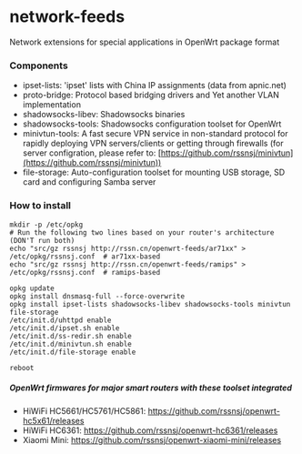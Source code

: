 # network-feeds
Network extensions for special applications in OpenWrt package format

### Components
* ipset-lists: 'ipset' lists with China IP assignments (data from apnic.net)
* proto-bridge: Protocol based bridging drivers and Yet another VLAN implementation
* shadowsocks-libev: Shadowsocks binaries
* shadowsocks-tools: Shadowsocks configuration toolset for OpenWrt
* minivtun-tools: A fast secure VPN service in non-standard protocol for rapidly deploying VPN servers/clients or getting through firewalls (for server configration, please refer to: [https://github.com/rssnsj/minivtun](https://github.com/rssnsj/minivtun))
* file-storage: Auto-configuration toolset for mounting USB storage, SD card and configuring Samba server

### How to install

    mkdir -p /etc/opkg
    # Run the following two lines based on your router's architecture (DON'T run both)
    echo "src/gz rssnsj http://rssn.cn/openwrt-feeds/ar71xx" > /etc/opkg/rssnsj.conf  # ar71xx-based
    echo "src/gz rssnsj http://rssn.cn/openwrt-feeds/ramips" > /etc/opkg/rssnsj.conf  # ramips-based
      
    opkg update
    opkg install dnsmasq-full --force-overwrite
    opkg install ipset-lists shadowsocks-libev shadowsocks-tools minivtun file-storage
    /etc/init.d/uhttpd enable
    /etc/init.d/ipset.sh enable
    /etc/init.d/ss-redir.sh enable
    /etc/init.d/minivtun.sh enable
    /etc/init.d/file-storage enable
      
    reboot

##### OpenWrt firmwares for major smart routers with these toolset integrated
* HiWiFi HC5661/HC5761/HC5861: https://github.com/rssnsj/openwrt-hc5x61/releases
* HiWiFi HC6361: https://github.com/rssnsj/openwrt-hc6361/releases
* Xiaomi Mini: https://github.com/rssnsj/openwrt-xiaomi-mini/releases
